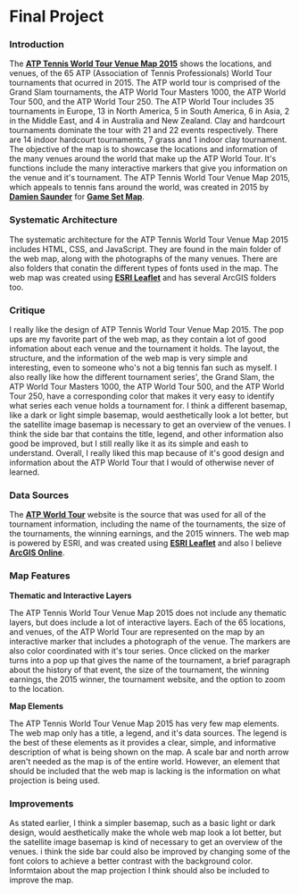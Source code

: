 # Final Project

### Introduction

The [**ATP Tennis World Tour Venue Map 2015**](http://gamesetmap.com/atp2015/) shows the locations, and venues, of the 65 ATP (Association of Tennis Professionals) World Tour tournaments that ocurred in 2015. The ATP world tour is comprised of the Grand Slam tournaments, the ATP World Tour Masters 1000, the ATP World Tour 500, and the ATP World Tour 250. The ATP World Tour includes 35 tournaments in Europe, 13 in North America, 5 in South America, 6  in Asia, 2 in the Middle East, and 4 in Australia and New Zealand. Clay and hardcourt tournaments dominate the tour with 21 and 22 events respectively. There are 14 indoor hardcourt tournaments, 7 grass and 1 indoor clay tournament. The objective of the map is to showcase the locations and information of the many venues around the world that make up the ATP World Tour. It's functions include the many interactive markers that give you information on the venue and it's tournament. The ATP Tennis World Tour Venue Map 2015, which appeals to tennis fans around the world, was created in 2015 by [**Damien Saunder**](https://twitter.com/DamienSaunder) for [**Game Set Map**](http://gamesetmap.com/).

### Systematic Architecture

The systematic architecture for the ATP Tennis World Tour Venue Map 2015 includes HTML, CSS, and JavaScript. They are found in the main folder of the web map, along with the photographs of the many venues. There are also folders that conatin the different types of fonts used in the map. The web map was created using [**ESRI Leaflet**](http://esri.github.io/esri-leaflet/examples/) and has several ArcGIS folders too.
  
### Critique

I really like the design of ATP Tennis World Tour Venue Map 2015. The pop ups are my favorite part of the web map, as they contain a lot of good infomation about each venue and the tournament it holds. The layout, the structure, and the information of the web map is very simple and interesting, even to someone who's not a big tennis fan such as myself. I also really like how the different tournament series', the Grand Slam, the ATP World Tour Masters 1000, the ATP World Tour 500, and the ATP World Tour 250, have a corresponding color that makes it very easy to identify what series each venue holds a tournament for. I think a different basemap, like a dark or light simple basemap, would aesthetically look a lot better, but the satellite image basemap is necessary to get an overview of the venues. I think the side bar that contains the title, legend, and other information also good be improved, but I still really like it as its simple and eash to understand. Overall, I really liked this map because of it's good design and information about the ATP World Tour that I would of otherwise never of learned.

### Data Sources

The [**ATP World Tour**](https://www.atptour.com/) website is the source that was used for all of the tournament information, including the name of the tournaments, the size of the tournaments, the winning earnings, and the 2015 winners. The web map is powered by ESRI, and was created using [**ESRI Leaflet**](http://esri.github.io/esri-leaflet/examples/) and also I believe [**ArcGIS Online**](https://www.esri.com/en-us/arcgis/products/arcgis-online/overview).

### Map Features

**Thematic and Interactive Layers**

The ATP Tennis World Tour Venue Map 2015 does not include any thematic layers, but does include a lot of interactive layers. Each of the 65 locations, and venues, of the ATP World Tour are represented on the map by an interactive marker that includes a photograph of the venue. The markers are also color coordinated with it's tour series. Once clicked on the marker turns into a pop up that gives the name of the tournament, a brief paragraph about the history of that event, the size of the tournament, the winning earnings, the 2015 winner, the tournament website, and the option to zoom to the location. 

**Map Elements**

The ATP Tennis World Tour Venue Map 2015 has very few map elements. The web map only has a title, a legend, and it's data sources. The legend is the best of these elements as it provides a clear, simple, and informative description of what is being shown on the map. A scale bar and north arrow aren't needed as the map is of the entire world. However, an element that should be included that the web map is lacking is the information on what projection is being used.
  
### Improvements
  
As stated earlier, I think a simpler basemap, such as a basic light or dark design, would aesthetically make the whole web map look a lot better, but the satellite image basemap is kind of necessary to get an overview of the venues. i think the side bar could also be improved by changing some of the font colors to achieve a better contrast with the background color. Informtaion about the map projection I think should also be included to improve the map.
